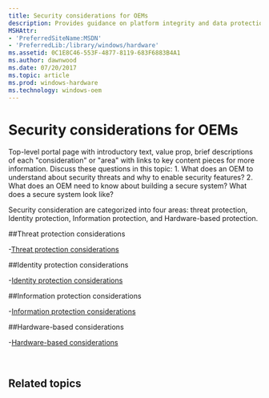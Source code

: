 ```yaml
---
title: Security considerations for OEMs
description: Provides guidance on platform integrity and data protection features including Secure boot and BitLocker.
MSHAttr:
- 'PreferredSiteName:MSDN'
- 'PreferredLib:/library/windows/hardware'
ms.assetid: 0C1E8C46-553F-4877-8119-683F6883B4A1
ms.author: dawnwood
ms.date: 07/20/2017
ms.topic: article
ms.prod: windows-hardware
ms.technology: windows-oem
---
```


# Security considerations for OEMs

Top-level portal page with introductory text, value prop, brief descriptions of each "consideration" or "area" with links to key content pieces for more information. Discuss these questions in this topic:
	1. What does an OEM to understand about security threats and why to enable security features?
	2. What does an OEM need to know about building a secure system? What does a secure system look like? 

Security consideration are categorized into four areas: threat protection, Identity protection, Information protection, and Hardware-based protection.

##Threat protection considerations

-[Threat protection considerations](OEM-threat-protection.md)

##Identity protection considerations

-[Identity protection considerations](OEM-identity-protection.md)

##Information protection considerations

-[Information protection considerations](OEM-information-protection.md)

##Hardware-based considerations

-[Hardware-based considerations](OEM-hardware-based-protection.md)



 

## Related topics



 

 







